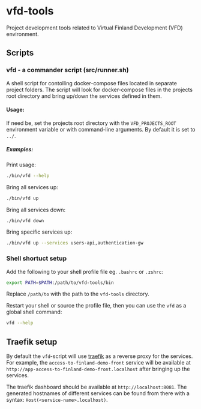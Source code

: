 # vfd-tools

Project development tools related to Virtual Finland Development (VFD) environment.

## Scripts

### **vfd** - a commander script (src/runner.sh)

A shell script for contolling docker-compose files located in separate project folders. The script will look for docker-compose files in the projects root directory and bring up/down the services defined in them.

#### **Usage:**

If need be, set the projects root directory with the `VFD_PROJECTS_ROOT` environment variable or with command-line arguments. By default it is set to `../`.

##### **Examples:**

Print usage:

```bash
./bin/vfd --help
```

Bring all services up:

```bash
./bin/vfd up
```

Bring all services down:

```bash
./bin/vfd down
```

Bring specific services up:

```bash
./bin/vfd up --services users-api,authentication-gw
```

### Shell shortuct setup

Add the following to your shell profile file eg. `.bashrc` or `.zshrc`:

```bash
export PATH=$PATH:/path/to/vfd-tools/bin
```

Replace `/path/to` with the path to the `vfd-tools` directory.

Restart your shell or source the profile file, then you can use the `vfd` as a global shell command:

```bash
vfd --help
```

## Traefik setup

By default the `vfd`-script will use [traefik](https://github.com/traefik/traefik) as a reverse proxy for the services. For example, the `access-to-finland-demo-front` service will be available at `http://app-access-to-finland-demo-front.localhost` after bringing up the services.

The traefik dashboard should be available at `http://localhost:8081`. The generated hostnames of different services can be found from there with a syntax: `Host(<service-name>.localhost)`.
